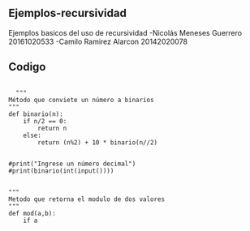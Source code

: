 ## Ejemplos-recursividad
  Ejemplos basicos del uso de recursividad
    -Nicolás Meneses Guerrero 			20161020533
    -Camilo Ramirez Alarcon   			20142020078
## Codigo
<pre><code>
  """
Método que conviete un número a binarios 
"""
def binario(n):
    if n/2 == 0:
        return n
    else:
        return (n%2) + 10 * binario(n//2)


#print("Ingrese un número decimal")
#print(binario(int(input())))

  
"""
Metodo que retorna el modulo de dos valores
"""
def mod(a,b):
    if a<b:
        return a
    else:
        return mod(a-b,b)

#print("Ingrese un numero")
#a=int(input())
#print("Ingrese un numero")
#b=int(input())
#print(mod(a,b))
<code>
